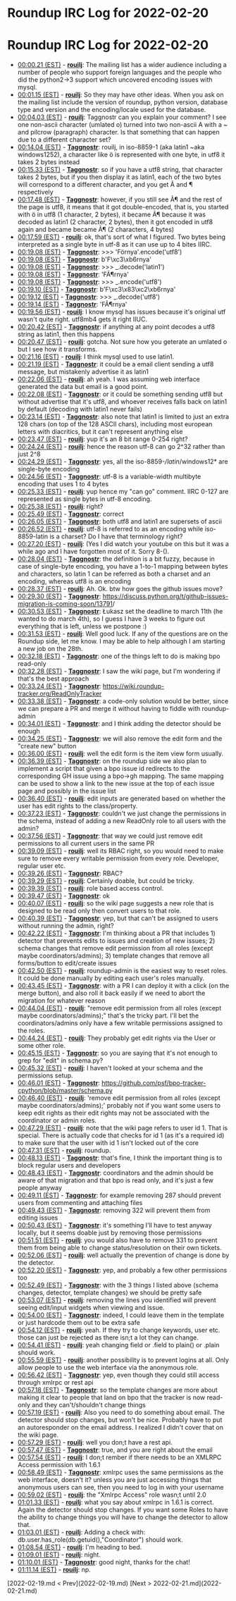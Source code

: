 # Roundup IRC Log for 2022-02-20 #
# Roundup IRC Log for 2022-02-20
* <a href="#00:00.21" id="00:00.21">00:00.21 (EST)</a> - __[rouilj](https://github.com/rouilj)__: The mailing list has a wider audience including a number of people who support foreign languages and the people who did the python2->3 support which uncovered encoding issues with mysql.
* <a href="#00:01.15" id="00:01.15">00:01.15 (EST)</a> - __[rouilj](https://github.com/rouilj)__: So they may have other ideas. When you ask on the mailing list include the version of roundup, python version, database type and version and the encoding/locale used for the database.
* <a href="#00:04.03" id="00:04.03">00:04.03 (EST)</a> - __[rouilj](https://github.com/rouilj)__: Taggnostr can you explain your comment? I see one non-ascii character (umlated o) turned into two non-ascii A with a ~ and pilcrow (paragraph) character. Is that something that can happen due to a different character set?
* <a href="#00:14.04" id="00:14.04">00:14.04 (EST)</a> - __[Taggnostr](https://github.com/Taggnostr)__: rouilj, in iso-8859-1 (aka latin1 ~aka windows1252), a character like ö is represented with one byte, in utf8 it takes 2 bytes instead
* <a href="#00:15.33" id="00:15.33">00:15.33 (EST)</a> - __[Taggnostr](https://github.com/Taggnostr)__: so if you have a utf8 string, that character takes 2 bytes, but if you then display it as latin1, each of the two bytes will correspond to a different character, and you get Ã and ¶ respectively
* <a href="#00:17.48" id="00:17.48">00:17.48 (EST)</a> - __[Taggnostr](https://github.com/Taggnostr)__: however, if you still see Ã¶ and the rest of the page is utf8, it means that it got double-encoded, that is, you started with ö in utf8 (1 character, 2 bytes), it became Ã¶ because it was decoded as latin1 (2 character, 2 bytes), then it got encoded in utf8 again and became became Ã¶ (2 characters, 4 bytes)
* <a href="#00:17.59" id="00:17.59">00:17.59 (EST)</a> - __[rouilj](https://github.com/rouilj)__: ok, that's sort of what I figured. Two bytes being interpreted as a single byte in utf-8 as it can use up to 4 bites IIRC.
* <a href="#00:19.08" id="00:19.08">00:19.08 (EST)</a> - __[Taggnostr](https://github.com/Taggnostr)__: >>> 'Förnya'.encode('utf8')
* <a href="#00:19.08" id="00:19.08">00:19.08 (EST)</a> - __[Taggnostr](https://github.com/Taggnostr)__: b'F\xc3\xb6rnya'
* <a href="#00:19.08" id="00:19.08">00:19.08 (EST)</a> - __[Taggnostr](https://github.com/Taggnostr)__: >>> _.decode('latin1')
* <a href="#00:19.08" id="00:19.08">00:19.08 (EST)</a> - __[Taggnostr](https://github.com/Taggnostr)__: 'FÃ¶rnya'
* <a href="#00:19.08" id="00:19.08">00:19.08 (EST)</a> - __[Taggnostr](https://github.com/Taggnostr)__: >>> _.encode('utf8')
* <a href="#00:19.10" id="00:19.10">00:19.10 (EST)</a> - __[Taggnostr](https://github.com/Taggnostr)__: b'F\xc3\x83\xc2\xb6rnya'
* <a href="#00:19.12" id="00:19.12">00:19.12 (EST)</a> - __[Taggnostr](https://github.com/Taggnostr)__: >>> _.decode('utf8')
* <a href="#00:19.14" id="00:19.14">00:19.14 (EST)</a> - __[Taggnostr](https://github.com/Taggnostr)__: 'FÃ¶rnya'
* <a href="#00:19.56" id="00:19.56">00:19.56 (EST)</a> - __[rouilj](https://github.com/rouilj)__: I know mysql has issues because it's original utf wasn't quite right. utf8mb4 gets it right IIUC.
* <a href="#00:20.42" id="00:20.42">00:20.42 (EST)</a> - __[Taggnostr](https://github.com/Taggnostr)__: if anything at any point decodes a utf8 string as latin1, then this happens
* <a href="#00:20.47" id="00:20.47">00:20.47 (EST)</a> - __[rouilj](https://github.com/rouilj)__: gotcha. Not sure how you geterate an umlated o but I see how it transforms.
* <a href="#00:21.16" id="00:21.16">00:21.16 (EST)</a> - __[rouilj](https://github.com/rouilj)__: I think mysql used to use latin1.
* <a href="#00:21.19" id="00:21.19">00:21.19 (EST)</a> - __[Taggnostr](https://github.com/Taggnostr)__: it could be a email client sending a utf8 message, but mistakenly advertise it as latin1
* <a href="#00:22.06" id="00:22.06">00:22.06 (EST)</a> - __[rouilj](https://github.com/rouilj)__: ah yeah. I was assuming web interface generated the data but email is a good point.
* <a href="#00:22.08" id="00:22.08">00:22.08 (EST)</a> - __[Taggnostr](https://github.com/Taggnostr)__: or it could be something sending utf8 but without advertise that it's utf8, and whoever receives falls back on latin1 by default (decoding with latin1 never fails)
* <a href="#00:23.14" id="00:23.14">00:23.14 (EST)</a> - __[Taggnostr](https://github.com/Taggnostr)__: also note that latin1 is limited to just an extra 128 chars (on top of the 128 ASCII chars), including most european letters with diacritics, but it can't represent anything else
* <a href="#00:23.47" id="00:23.47">00:23.47 (EST)</a> - __[rouilj](https://github.com/rouilj)__: yup it's an 8 bit range 0-254 right?
* <a href="#00:24.24" id="00:24.24">00:24.24 (EST)</a> - __[rouilj](https://github.com/rouilj)__: hence the reason utf-8 can go 2^32 rather than just 2^8
* <a href="#00:24.29" id="00:24.29">00:24.29 (EST)</a> - __[Taggnostr](https://github.com/Taggnostr)__: yes, all the iso-8859-*/latin*/windows12* are single-byte encoding
* <a href="#00:24.56" id="00:24.56">00:24.56 (EST)</a> - __[Taggnostr](https://github.com/Taggnostr)__: utf-8 is a variable-width multibyte encoding that uses 1 to 4 bytes
* <a href="#00:25.33" id="00:25.33">00:25.33 (EST)</a> - __[rouilj](https://github.com/rouilj)__: yup hence my "can go" comment. IIRC 0-127 are represented as single bytes in utf-8 encoding.
* <a href="#00:25.38" id="00:25.38">00:25.38 (EST)</a> - __[rouilj](https://github.com/rouilj)__: right?
* <a href="#00:25.49" id="00:25.49">00:25.49 (EST)</a> - __[Taggnostr](https://github.com/Taggnostr)__: correct
* <a href="#00:26.05" id="00:26.05">00:26.05 (EST)</a> - __[Taggnostr](https://github.com/Taggnostr)__: both utf8 and latin1 are supersets of ascii
* <a href="#00:26.52" id="00:26.52">00:26.52 (EST)</a> - __[rouilj](https://github.com/rouilj)__: utf-8 is referred to as an encoding while iso-8859-latin  is a charset? Do I have that terminology right?
* <a href="#00:27.20" id="00:27.20">00:27.20 (EST)</a> - __[rouilj](https://github.com/rouilj)__: (Yes I did watch your youtube on this but it was a while ago and I have forgotten most of it. Sorry 8-().
* <a href="#00:28.04" id="00:28.04">00:28.04 (EST)</a> - __[Taggnostr](https://github.com/Taggnostr)__: the definition is a bit fuzzy, because in case of single-byte encoding, you have a 1-to-1 mapping between bytes and characters, so latin 1 can be referred as both a charset and an encoding, whereas utf8 is an encoding
* <a href="#00:28.37" id="00:28.37">00:28.37 (EST)</a> - __[rouilj](https://github.com/rouilj)__: Ah. Ok.   btw how goes the github issues move?
* <a href="#00:29.30" id="00:29.30">00:29.30 (EST)</a> - __[Taggnostr](https://github.com/Taggnostr)__: <https://discuss.python.org/t/github-issues-migration-is-coming-soon/13791>/
* <a href="#00:30.53" id="00:30.53">00:30.53 (EST)</a> - __[Taggnostr](https://github.com/Taggnostr)__: Łukasz set the deadline to march 11th (he wanted to do march 4th), so I guess I have 3 weeks to figure out everything that is left, unless we postpone :)
* <a href="#00:31.53" id="00:31.53">00:31.53 (EST)</a> - __[rouilj](https://github.com/rouilj)__: Well good luck. If any of the questions are on the Roundup side, let me know. I may be able to help although I am starting a new job on the 28th.
* <a href="#00:32.18" id="00:32.18">00:32.18 (EST)</a> - __[Taggnostr](https://github.com/Taggnostr)__: one of the things left to do is making bpo read-only
* <a href="#00:32.28" id="00:32.28">00:32.28 (EST)</a> - __[Taggnostr](https://github.com/Taggnostr)__: I saw the wiki page, but I'm wondering if that's the best approach
* <a href="#00:33.24" id="00:33.24">00:33.24 (EST)</a> - __[Taggnostr](https://github.com/Taggnostr)__: <https://wiki.roundup-tracker.org/ReadOnlyTracker>
* <a href="#00:33.38" id="00:33.38">00:33.38 (EST)</a> - __[Taggnostr](https://github.com/Taggnostr)__: a code-only solution would be better, since we can prepare a PR and merge it without having to fiddle with roundup-admin
* <a href="#00:34.01" id="00:34.01">00:34.01 (EST)</a> - __[Taggnostr](https://github.com/Taggnostr)__: and I think adding the detector should be enough
* <a href="#00:34.25" id="00:34.25">00:34.25 (EST)</a> - __[Taggnostr](https://github.com/Taggnostr)__: we will also remove the edit form and the "create new" button
* <a href="#00:36.00" id="00:36.00">00:36.00 (EST)</a> - __[rouilj](https://github.com/rouilj)__: well the edit form is the item view form usually.
* <a href="#00:36.39" id="00:36.39">00:36.39 (EST)</a> - __[Taggnostr](https://github.com/Taggnostr)__: on the roundup side we also plan to implement a script that given a bpo issue id redirects to the corresponding GH issue using a bpo->gh mapping.  The same mapping can be used to show a link to the new issue at the top of each issue page and possibly in the issue list
* <a href="#00:36.40" id="00:36.40">00:36.40 (EST)</a> - __[rouilj](https://github.com/rouilj)__: edit inputs are generated based on whether the user has edit rights to the class/property.
* <a href="#00:37.23" id="00:37.23">00:37.23 (EST)</a> - __[Taggnostr](https://github.com/Taggnostr)__: couldn't we just change the permissions in the schema, instead of adding a new ReadOnly role to all users with the admin?
* <a href="#00:37.56" id="00:37.56">00:37.56 (EST)</a> - __[Taggnostr](https://github.com/Taggnostr)__: that way we could just remove edit permissions to all current users in the same PR
* <a href="#00:39.09" id="00:39.09">00:39.09 (EST)</a> - __[rouilj](https://github.com/rouilj)__: well its RBAC right, so you would need to make sure to remove every writable permission from every role. Developer, regular user etc.
* <a href="#00:39.26" id="00:39.26">00:39.26 (EST)</a> - __[Taggnostr](https://github.com/Taggnostr)__: RBAC?
* <a href="#00:39.29" id="00:39.29">00:39.29 (EST)</a> - __[rouilj](https://github.com/rouilj)__: Certainly doable, but could be tricky.
* <a href="#00:39.39" id="00:39.39">00:39.39 (EST)</a> - __[rouilj](https://github.com/rouilj)__: role based access control.
* <a href="#00:39.47" id="00:39.47">00:39.47 (EST)</a> - __[Taggnostr](https://github.com/Taggnostr)__: ok
* <a href="#00:40.07" id="00:40.07">00:40.07 (EST)</a> - __[rouilj](https://github.com/rouilj)__: so the wiki page suggests a new role that is designed to be read only then convert users to that role.
* <a href="#00:40.39" id="00:40.39">00:40.39 (EST)</a> - __[Taggnostr](https://github.com/Taggnostr)__: yep, but that can't be assigned to users without running the admin, right?
* <a href="#00:42.22" id="00:42.22">00:42.22 (EST)</a> - __[Taggnostr](https://github.com/Taggnostr)__: I'm thinking about a PR that includes 1) detector that prevents edits to issues and creation of new issues; 2) schema changes that remove edit permission from all roles (except maybe coordinators/admins); 3) template changes that remove all forms/button to edit/create issues
* <a href="#00:42.50" id="00:42.50">00:42.50 (EST)</a> - __[rouilj](https://github.com/rouilj)__: roundup-admin is the easiest way to reset roles. It could be done manually by editing each user's roles manually.
* <a href="#00:43.45" id="00:43.45">00:43.45 (EST)</a> - __[Taggnostr](https://github.com/Taggnostr)__: with a PR I can deploy it with a click (on the merge button), and also roll it back easily if we need to abort the migration for whatever reason
* <a href="#00:44.04" id="00:44.04">00:44.04 (EST)</a> - __[rouilj](https://github.com/rouilj)__: "remove edit permission from all roles (except maybe coordinators/admins);" that's the tricky part. I'll bet the coordinators/admins only have a few writable permissions assigned to the roles.
* <a href="#00:44.24" id="00:44.24">00:44.24 (EST)</a> - __[rouilj](https://github.com/rouilj)__: They probably get edit rights via the User or some other role.
* <a href="#00:45.15" id="00:45.15">00:45.15 (EST)</a> - __[Taggnostr](https://github.com/Taggnostr)__: so you are saying that it's not enough to grep for "edit" in schema.py?
* <a href="#00:45.32" id="00:45.32">00:45.32 (EST)</a> - __[rouilj](https://github.com/rouilj)__: I haven't looked at your schema and the permissions setup.
* <a href="#00:46.01" id="00:46.01">00:46.01 (EST)</a> - __[Taggnostr](https://github.com/Taggnostr)__: <https://github.com/psf/bpo-tracker-cpython/blob/master/schema.py>
* <a href="#00:46.40" id="00:46.40">00:46.40 (EST)</a> - __[rouilj](https://github.com/rouilj)__: 'remove edit permission from all roles (except maybe coordinators/admins);' probably not if you want some users to keep edit rights as their edit rights may not be associated with the coordinator or admin roles.
* <a href="#00:47.29" id="00:47.29">00:47.29 (EST)</a> - __[rouilj](https://github.com/rouilj)__: note that the wiki page refers to user id 1. That is special. There is actually code that checks for id 1 (as it's a required id) to make sure that the user with id 1 isn't locked out of the core
* <a href="#00:47.31" id="00:47.31">00:47.31 (EST)</a> - __[rouilj](https://github.com/rouilj)__: roundup.
* <a href="#00:48.13" id="00:48.13">00:48.13 (EST)</a> - __[Taggnostr](https://github.com/Taggnostr)__: that's fine, I think the important thing is to block regular users and developers
* <a href="#00:48.43" id="00:48.43">00:48.43 (EST)</a> - __[Taggnostr](https://github.com/Taggnostr)__: coordinators and the admin should be aware of that migration and that bpo is read only, and it's just a few people anyway
* <a href="#00:49.11" id="00:49.11">00:49.11 (EST)</a> - __[Taggnostr](https://github.com/Taggnostr)__: for example removing 287 should prevent users from commenting and attaching files
* <a href="#00:49.43" id="00:49.43">00:49.43 (EST)</a> - __[Taggnostr](https://github.com/Taggnostr)__: removing 322 will prevent them from editing issues
* <a href="#00:50.43" id="00:50.43">00:50.43 (EST)</a> - __[Taggnostr](https://github.com/Taggnostr)__: it's something I'll have to test anyway locally, but it seems doable just by removing those permissions
* <a href="#00:51.51" id="00:51.51">00:51.51 (EST)</a> - __[rouilj](https://github.com/rouilj)__: you would also have to remove 331 to prevent them from being able to change status/resolution on their own tickets.
* <a href="#00:52.06" id="00:52.06">00:52.06 (EST)</a> - __[rouilj](https://github.com/rouilj)__: well actually the prevention of change is done by the detector.
* <a href="#00:52.20" id="00:52.20">00:52.20 (EST)</a> - __[Taggnostr](https://github.com/Taggnostr)__: yep, and probably a few other permissions too
* <a href="#00:52.49" id="00:52.49">00:52.49 (EST)</a> - __[Taggnostr](https://github.com/Taggnostr)__: with the 3 things I listed above (schema changes, detector, template changes) we should be pretty safe
* <a href="#00:53.07" id="00:53.07">00:53.07 (EST)</a> - __[rouilj](https://github.com/rouilj)__: removing the lines you identified will prevent seeing edit/input widgets when viewing and issue.
* <a href="#00:54.00" id="00:54.00">00:54.00 (EST)</a> - __[Taggnostr](https://github.com/Taggnostr)__: indeed, I could leave them in the template or just hardcode them out to be extra safe
* <a href="#00:54.12" id="00:54.12">00:54.12 (EST)</a> - __[rouilj](https://github.com/rouilj)__: yeah. If they try to change keywords, user etc. those can just be rejected as there isn;t a lot they can change.
* <a href="#00:54.41" id="00:54.41">00:54.41 (EST)</a> - __[rouilj](https://github.com/rouilj)__: yeah changing field or .field to plain() or .plain should work.
* <a href="#00:55.59" id="00:55.59">00:55.59 (EST)</a> - __[rouilj](https://github.com/rouilj)__: another possibility is to prevent logins at all. Only allow people to use the web interface via the anonymous role.
* <a href="#00:56.42" id="00:56.42">00:56.42 (EST)</a> - __[Taggnostr](https://github.com/Taggnostr)__: yep, even though they could still access through xmlrpc or rest api
* <a href="#00:57.18" id="00:57.18">00:57.18 (EST)</a> - __[Taggnostr](https://github.com/Taggnostr)__: so the template changes are more about making it clear to people that land on bpo that the tracker is now read-only and they can't/shouldn't change things
* <a href="#00:57.19" id="00:57.19">00:57.19 (EST)</a> - __[rouilj](https://github.com/rouilj)__: Also you need to do something about email. The detector should stop changes, but won't be nice. Probably have to put an autoresponder on the email address. I realized I didn't cover that on the wiki page.
* <a href="#00:57.29" id="00:57.29">00:57.29 (EST)</a> - __[rouilj](https://github.com/rouilj)__: well you don;t have a rest api.
* <a href="#00:57.47" id="00:57.47">00:57.47 (EST)</a> - __[Taggnostr](https://github.com/Taggnostr)__: true, and you are right about the email
* <a href="#00:57.54" id="00:57.54">00:57.54 (EST)</a> - __[rouilj](https://github.com/rouilj)__: I don;t rember if there needs to be an XMLRPC Access permission with 1.6.1
* <a href="#00:58.49" id="00:58.49">00:58.49 (EST)</a> - __[Taggnostr](https://github.com/Taggnostr)__: xmlrpc uses the same permissions as the web interface, doesn't it?  unless you are just accessing things that anonymous users can see, then you need to log in with your username
* <a href="#00:59.02" id="00:59.02">00:59.02 (EST)</a> - __[rouilj](https://github.com/rouilj)__: the "Xmlrpc Access" role wasn;t until 2.0
* <a href="#01:01.33" id="01:01.33">01:01.33 (EST)</a> - __[rouilj](https://github.com/rouilj)__: what you say about xmlrpc in 1.6.1 is correct. Again the detector should stop changes. If you want some Roles to have the ability to change things you will have to change the detector to allow that.
* <a href="#01:03.01" id="01:03.01">01:03.01 (EST)</a> - __[rouilj](https://github.com/rouilj)__: Adding a check with: db.user.has_role(db.getuid(),"Coordinator") should work.
* <a href="#01:08.54" id="01:08.54">01:08.54 (EST)</a> - __[rouilj](https://github.com/rouilj)__: I'm heading to bed.
* <a href="#01:09.01" id="01:09.01">01:09.01 (EST)</a> - __[rouilj](https://github.com/rouilj)__: night.
* <a href="#01:10.01" id="01:10.01">01:10.01 (EST)</a> - __[Taggnostr](https://github.com/Taggnostr)__: good night, thanks for the chat!
* <a href="#01:11.14" id="01:11.14">01:11.14 (EST)</a> - __[rouilj](https://github.com/rouilj)__: np.

<div class="inpage-footer">
[2022-02-19.md < Prev](2022-02-19.md)
[Next > 2022-02-21.md](2022-02-21.md)
</div>

